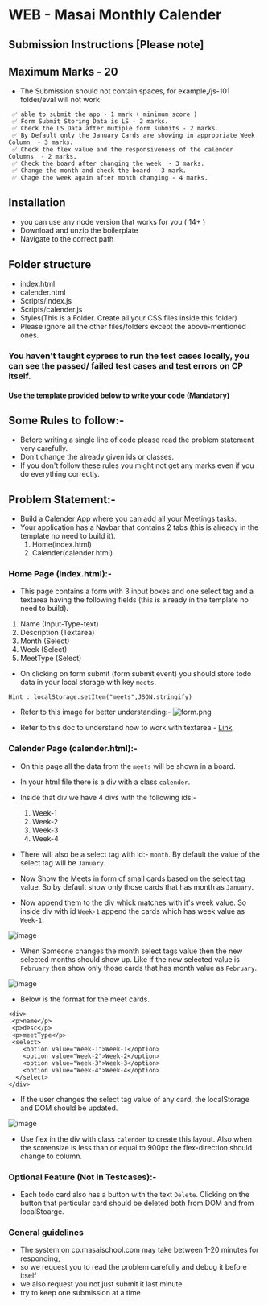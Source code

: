 # WEB - Masai Monthly Calender

## Submission Instructions [Please note]

## Maximum Marks - 20

- The Submission should not contain spaces, for example,/js-101 folder/eval will not work

```
 ✅ able to submit the app - 1 mark ( minimum score )
 ✅ Form Submit Storing Data is LS - 2 marks.
 ✅ Check the LS Data after mutiple form submits - 2 marks.
 ✅ By Default only the January Cards are showing in appropriate Week Column  - 3 marks.
 ✅ Check the flex value and the responsiveness of the calender Columns  - 2 marks.
 ✅ Check the board after changing the week  - 3 marks.
 ✅ Change the month and check the board - 3 mark.
 ✅ Chage the week again after month changing - 4 marks.
```

## Installation

- you can use any node version that works for you ( 14+ )
- Download and unzip the boilerplate
- Navigate to the correct path

## Folder structure

- index.html
- calender.html
- Scripts/index.js
- Scripts/calender.js
- Styles(This is a Folder. Create all your CSS files inside this folder)
- Please ignore all the other files/folders except the above-mentioned ones.

### You haven't taught cypress to run the test cases locally, you can see the passed/ failed test cases and test errors on CP itself.

#### Use the template provided below to write your code (Mandatory)

## Some Rules to follow:-

- Before writing a single line of code please read the problem statement very carefully.
- Don't change the already given ids or classes.
- If you don't follow these rules you might not get any marks even if you do everything correctly.

## Problem Statement:-

- Build a Calender App where you can add all your Meetings tasks.
- Your application has a Navbar that contains 2 tabs (this is already in the template no need to build it).
  1. Home(index.html)
  2. Calender(calender.html)

### Home Page (index.html):-

- This page contains a form with 3 input boxes and one select tag and a textarea having the following fields (this is already in the template no need to build).

1. Name (Input-Type-text)
2. Description (Textarea)
3. Month (Select)
4. Week (Select)
5. MeetType (Select)

- On clicking on form submit (form submit event) you should store todo data in your local storage with key `meets`.

`Hint : localStorage.setItem("meets",JSON.stringify)`

- Refer to this image for better understanding:- ![form.png](https://masai-course.s3.ap-south-1.amazonaws.com/editor/uploads/2023-01-18/Screenshot%202023-01-18%20at%205.12.07%20PM_216301.png)

- Refer to this doc to understand how to work with textarea - [Link](https://developer.mozilla.org/en-US/docs/Web/HTML/Element/textarea).

### Calender Page (calender.html):-

- On this page all the data from the `meets` will be shown in a board.
- In your html file there is a div with a class `calender`.
- Inside that div we have 4 divs with the following ids:-

  1. Week-1
  2. Week-2
  3. Week-3
  4. Week-4

- There will also be a select tag with id:- `month`. By default the value of the select tag will be `January`.

- Now Show the Meets in form of small cards based on the select tag value. So by default show only those cards that has month as `January`.

- Now append them to the div whick matches with it's week value. So inside div with id `Week-1` append the cards which has week value as `Week-1`.

![image](https://masai-course.s3.ap-south-1.amazonaws.com/editor/uploads/2023-01-18/Screenshot%202023-01-18%20at%205.14.51%20PM_731513.png)

- When Someone changes the month select tags value then the new selected months should show up. Like if the new selected value is `February` then show only those cards that has month value as `February`.

![image](https://masai-course.s3.ap-south-1.amazonaws.com/editor/uploads/2023-01-18/Screenshot%202023-01-18%20at%205.15.48%20PM_393423.png)

- Below is the format for the meet cards.

```
<div>
 <p>name</p>
 <p>desc</p>
 <p>meetType</p>
 <select>
    <option value="Week-1">Week-1</option>
    <option value="Week-2">Week-2</option>
    <option value="Week-3">Week-3</option>
    <option value="Week-4">Week-4</option>
  </select>
</div>
```

- If the user changes the select tag value of any card, the localStorage and DOM should be updated.

![image](https://masai-course.s3.ap-south-1.amazonaws.com/editor/uploads/2023-01-18/Screenshot%202023-01-18%20at%205.16.09%20PM_659231.png)

- Use flex in the div with class `calender` to create this layout. Also when the screensize is less than or equal to 900px the flex-direction should change to column.

### Optional Feature (Not in Testcases):-

- Each todo card also has a button with the text `Delete`. Clicking on the button that perticular card should be deleted both from DOM and from localStoarge.

### General guidelines

- The system on cp.masaischool.com may take between 1-20 minutes for responding,
- so we request you to read the problem carefully and debug it before itself
- we also request you not just submit it last minute
- try to keep one submission at a time

